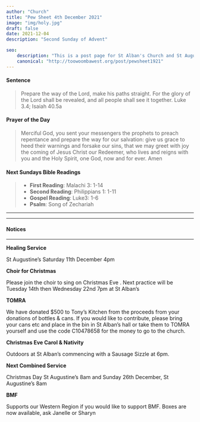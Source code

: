 ```yaml
---
author: "Church"
title: "Pew Sheet 4th December 2021"
image: "img/holy.jpg"
draft: false
date: 2021-12-04    
description: "Second Sunday of Advent"

seo: 
    description: "This is a post page for St Alban's Church and St Augustine's Church Toowoomba"
    canonical: "http://toowoombawest.org/post/pewsheet1921"
---
```



#### Sentence

> Prepare the way of the Lord, make his paths straight. For the glory of the Lord shall be revealed, and all people shall see it together. Luke 3.4; Isaiah 40.5a  

#### Prayer of the Day

> Merciful God, you sent your messengers the prophets to preach repentance and prepare the way for our salvation: give us grace to heed their warnings and forsake our sins, that we may greet with joy the coming of Jesus Christ our Redeemer, who lives and reigns with you and the Holy Spirit, one God, now and for ever.   Amen 



#### Next Sundays Bible Readings
> * **First Reading**: Malachi 3: 1-14
> * **Second Reading**: Philippians 1: 1-11
> * **Gospel Reading**: Luke3: 1-6
> * **Psalm**: Song of Zechariah

---



---
#### Notices
---
**Healing Service**

St Augustine’s Saturday 11th December 4pm

**Choir for Christmas**

Please join the choir to sing on Christmas Eve . Next practice will be Tuesday 14th then Wednesday 22nd 7pm at St Alban’s

**TOMRA**

We have donated $500 to Tony’s Kitchen from the proceeds from your donations of bottles & cans. If you would like to contribute, please bring your cans etc and place in the bin in St Alban’s hall or take them to TOMRA yourself and use the code C10478658 for the money to go to the church.

**Christmas Eve Carol & Nativity**
 
Outdoors at St Alban’s commencing with a Sausage Sizzle at 6pm. 

**Next Combined Service**

Christmas Day St Augustine’s 8am and Sunday 26th December, St Augustine’s 8am

**BMF**

Supports our Western Region if you  would like  to support BMF. Boxes are now available, ask Janelle or Sharyn  